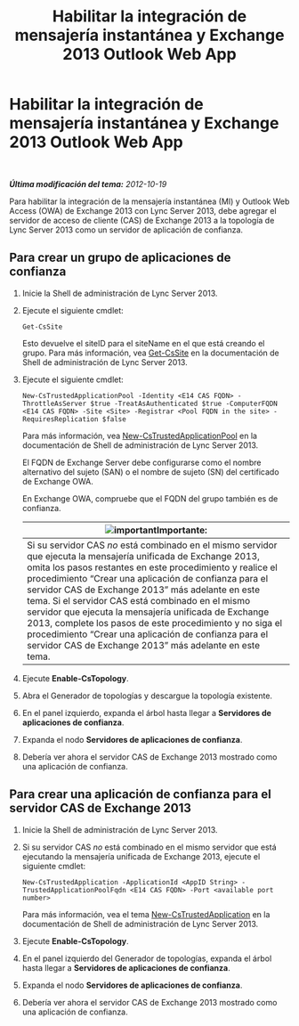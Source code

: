﻿---
title: Habilitar la integración de mensajería instantánea y Exchange 2013 Outlook Web App
TOCTitle: Habilitar la integración de mensajería instantánea y Exchange 2013 Outlook Web App
ms:assetid: 44d08cf0-b17d-46e1-a4f0-fcc2fe96a958
ms:mtpsurl: https://technet.microsoft.com/es-es/library/JJ204857(v=OCS.15)
ms:contentKeyID: 48275069
ms.date: 01/07/2017
mtps_version: v=OCS.15
ms.translationtype: HT
---

# Habilitar la integración de mensajería instantánea y Exchange 2013 Outlook Web App

 

_**Última modificación del tema:** 2012-10-19_

Para habilitar la integración de la mensajería instantánea (MI) y Outlook Web Access (OWA) de Exchange 2013 con Lync Server 2013, debe agregar el servidor de acceso de cliente (CAS) de Exchange 2013 a la topología de Lync Server 2013 como un servidor de aplicación de confianza.

## Para crear un grupo de aplicaciones de confianza

1.  Inicie la Shell de administración de Lync Server 2013.

2.  Ejecute el siguiente cmdlet:
    
        Get-CsSite
    
    Esto devuelve el siteID para el siteName en el que está creando el grupo. Para más información, vea [Get-CsSite](https://docs.microsoft.com/en-us/powershell/module/skype/Get-CsSite) en la documentación de Shell de administración de Lync Server 2013.

3.  Ejecute el siguiente cmdlet:
    
        New-CsTrustedApplicationPool -Identity <E14 CAS FQDN> -ThrottleAsServer $true -TreatAsAuthenticated $true -ComputerFQDN <E14 CAS FQDN> -Site <Site> -Registrar <Pool FQDN in the site> -RequiresReplication $false
    
    Para más información, vea [New-CsTrustedApplicationPool](https://docs.microsoft.com/en-us/powershell/module/skype/New-CsTrustedApplicationPool) en la documentación de Shell de administración de Lync Server 2013.
    
    El FQDN de Exchange Server debe configurarse como el nombre alternativo del sujeto (SAN) o el nombre de sujeto (SN) del certificado de Exchange OWA.
    
    En Exchange OWA, compruebe que el FQDN del grupo también es de confianza.
    
    <table>
    <thead>
    <tr class="header">
    <th><img src="images/Gg425917.important(OCS.15).gif" title="important" alt="important" />Importante:</th>
    </tr>
    </thead>
    <tbody>
    <tr class="odd">
    <td>Si su servidor CAS <em>no</em> está combinado en el mismo servidor que ejecuta la mensajería unificada de Exchange 2013, omita los pasos restantes en este procedimiento y realice el procedimiento “Crear una aplicación de confianza para el servidor CAS de Exchange 2013” más adelante en este tema. Si el servidor CAS está combinado en el mismo servidor que ejecuta la mensajería unificada de Exchange 2013, complete los pasos de este procedimiento y no siga el procedimiento “Crear una aplicación de confianza para el servidor CAS de Exchange 2013” más adelante en este tema.</td>
    </tr>
    </tbody>
    </table>


4.  Ejecute **Enable-CsTopology**.

5.  Abra el Generador de topologías y descargue la topología existente.

6.  En el panel izquierdo, expanda el árbol hasta llegar a **Servidores de aplicaciones de confianza**.

7.  Expanda el nodo **Servidores de aplicaciones de confianza**.

8.  Debería ver ahora el servidor CAS de Exchange 2013 mostrado como una aplicación de confianza.

## Para crear una aplicación de confianza para el servidor CAS de Exchange 2013

1.  Inicie la Shell de administración de Lync Server 2013.

2.  Si su servidor CAS *no* está combinado en el mismo servidor que está ejecutando la mensajería unificada de Exchange 2013, ejecute el siguiente cmdlet:
    
        New-CsTrustedApplication -ApplicationId <AppID String> -TrustedApplicationPoolFqdn <E14 CAS FQDN> -Port <available port number>
    
    Para más información, vea el tema [New-CsTrustedApplication](https://docs.microsoft.com/en-us/powershell/module/skype/New-CsTrustedApplication) en la documentación de Shell de administración de Lync Server 2013.

3.  Ejecute **Enable-CsTopology**.

4.  En el panel izquierdo del Generador de topologías, expanda el árbol hasta llegar a **Servidores de aplicaciones de confianza**.

5.  Expanda el nodo **Servidores de aplicaciones de confianza**.

6.  Debería ver ahora el servidor CAS de Exchange 2013 mostrado como una aplicación de confianza.

